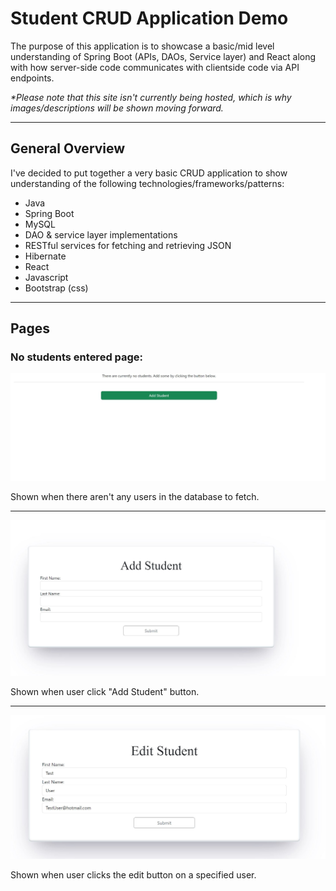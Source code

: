 <!DOCTYPE html>
<html>
<body>
  <h1>Student CRUD Application Demo</h1>
  <p>The purpose of this application is to showcase a basic/mid level understanding of Spring Boot (APIs, DAOs, Service layer) and React along with how server-side code communicates with clientside code via API endpoints.</p>
  <p><i>*Please note that this site isn't currently being hosted, which is why images/descriptions will be shown moving forward.</i></p>
  <hr>
  <h2>General Overview</h2>
  <p>I've decided to put together a very basic CRUD application to show understanding of the following technologies/frameworks/patterns:</p>
  <ul>
    <li>Java</li>
    <li>Spring Boot</li>
    <li>MySQL</li>
    <li>DAO & service layer implementations</li>
    <li>RESTful services for fetching and retrieving JSON</li>
    <li>Hibernate</li>
    <li>React</li>
    <li>Javascript</li>
    <li>Bootstrap (css)</li>
  </ul>
  <hr>
  <h2>Pages</h2>
  <h3>No students entered page:</h3>
  
  ![ScreenShot](/screenshots/NoStudentPage.JPG)
  <p>Shown when there aren't any users in the database to fetch.</p>
  <hr>
  
  ![ScreenShot](/screenshots/AddStudentPage.JPG)
  
  <p>Shown when user click "Add Student" button.</p>
  <hr>
  
  ![ScreenShot](/screenshots/EditStudent.JPG)
  
  <p>Shown when user clicks the edit button on a specified user.</p>
</body>


